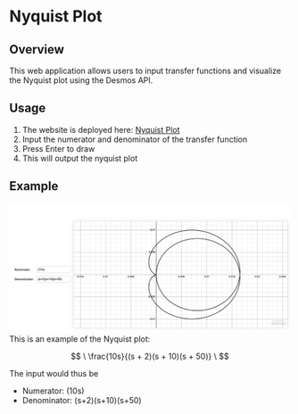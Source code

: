 # Nyquist Plot
## Overview
This web application allows users to input transfer functions and visualize the Nyquist plot using the Desmos API.

## Usage
1. The website is deployed here: [Nyquist Plot](https://yk9221.github.io/Nyquist-Plot/)
2. Input the numerator and denominator of the transfer function
3. Press Enter to draw
4. This will output the nyquist plot

## Example
![Nyquist Plot](Nyquist_plot.png)
This is an example of the Nyquist plot:

$$
\
\frac{10s}{(s + 2)(s + 10)(s + 50)}
\
$$

The input would thus be
- Numerator: (10s)
- Denominator: (s+2)(s+10)(s+50)
